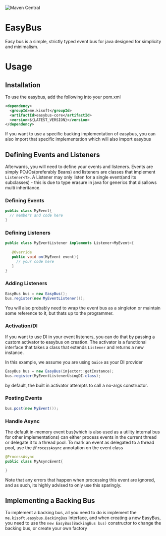 ![Maven Central](https://maven-badges.herokuapp.com/maven-central/me.kisoft/easybus-core/badge.png)

# EasyBus

Easy bus is a simple, strictly typed event bus for java designed for simplicity 
and minimalism.

# Usage

## Installation

To use the easybus, add the following into your pom.xml

```xml
<dependency>
  <groupId>me.kisoft</groupId>
  <artifactId>easybus-core</artifactId>
  <version>${LATEST_VERSION}</version>
</dependency>

```

If you want to use a specific backing implementation of easybus, you can also import
that specific implementation which will also import easybus

## Defining Events and Listeners

Afterwards, you will need to define your events and listeners. Events are simply
POJOs(preferably Beans) and listeners are classes that implement ``Listener<T>``. A Listener
may only listen for a single event(and its subclasses) - this is due to type erasure in 
java for generics that disallows multi inheritance.

### Defining Events

```java
public class MyEvent{
  // members and code here
}
```

### Defining Listeners

```java
public class MyEventListener implements Listener<MyEvent>{
   
   @Override
   public void on(MyEvent event){
     // your code here
   }
}
```

### Adding Listeners

```java
EasyBus bus = new EasyBus();
bus.register(new MyEventListener());
```

You will also probably need to wrap the event bus as a singleton or
maintain some reference to it, but thats up to the programmer.

### Activation/DI

If you want to use DI in your event listeners, you can do that by passing a custom 
activator to easybus on creation.
The activator is a functional interface that takes a class that extends ``Listener``
and returns a new instance.

In this example, we assume you are using ``Guice`` as your DI provider

```java
EasyBus bus = new EasyBus(injector::getInstance);
bus.register(MyEventListenerUsingDI.class);
```

by default, the built in activator attempts to  call a no-args constructor.

### Posting Events

```java
bus.post(new MyEvent());
```

### Handle Async

The default in-memory event bus(which is also used as a utility internal bus for other implementations)
can either process events in the current thread or delegate it to a thread pool. To mark an event 
as delegated to a thread pool, use the ``@ProcessAsync`` annotation on the event class


```java
@ProcessAsync
public class MyAsyncEvent{

}
```

Note that any errors that happen when processing this event are ignored, and as such, its 
highly advised to only use this sparingly.

## Implementing a Backing Bus

To implement a backing bus, all you need to do is implement the `me.kisoft.easybus.BackingBus` Interface, and when
creating a new EasyBus, you need to use the `new EasyBus(BackingBus bus)` constructor to change the backing bus, or
create your own factory
